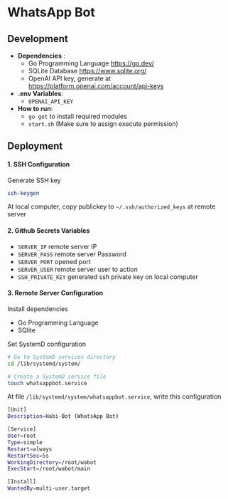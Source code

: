 # WhatsApp Bot

## Development

- **Dependencies** :
  - Go Programming Language https://go.dev/
  - SQLite Database https://www.sqlite.org/
  - OpenAI API key, generate at https://platform.openai.com/account/api-keys
- **.env Variables**:
  - `OPENAI_API_KEY`
- **How to run**:
  - `go get` to install required modules
  - `start.sh` (Make sure to assign execute permission)
 
## Deployment

#### 1. SSH Configuration
Generate SSH key
```sh
ssh-keygen
```
At local computer, copy publickey to `~/.ssh/authorized_keys` at remote server

#### 2. Github Secrets Variables
- `SERVER_IP` remote server IP
- `SERVER_PASS` remote server Password
- `SERVER_PORT` opened port
- `SERVER_USER` remote server user to action
- `SSH_PRIVATE_KEY` generated ssh private key on local computer
  
#### 3. Remote Server Configuration
Install dependencies
- Go Programming Language
- SQlite

Set SystemD configuration
```sh
# Go to SystemD services directory
cd /lib/systemd/system/

# Create a SystemD service file
touch whatsappbot.service
```
At file `/lib/systemd/system/whatsappbot.service`, write this configuration
```sh
[Unit]
Description=Habi-Bot (WhatsApp Bot)

[Service]
User=root
Type=simple
Restart=always
RestartSec=5s
WorkingDirectory=/root/wabot
ExecStart=/root/wabot/main

[Install]
WantedBy=multi-user.target
```